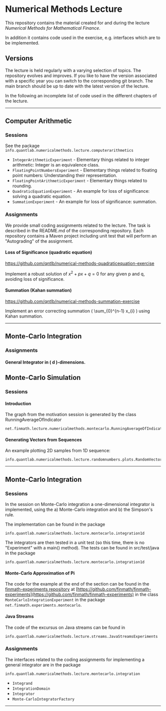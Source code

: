 # Numerical Methods Lecture

This repository contains the material created for and during the lecture *Numerical Methods for Mathematical Finance*.

In addition it contains code used in the exercise, e.g. interfaces which are to be implemented.

## Versions

The lecture is held regularly with a varying selection of topics. The repository evolves and improves.
If you like to have the version associated with a specific year you can switch to the corresponding
git branch. The main branch should be up to date with the latest version of the lecture.

In the following an incomplete list of code used in the different chapters of the lecture.

---


## Computer Arithmetic

### Sessions

See the package `info.quantlab.numericalmethods.lecture.computerarithmetics`

- `IntegerArithmeticExperiment` - Elementary things related to integer arithmetic: Integer is an equivalence class.
- `FloatingPointNumbersExperiment` - Elementary things related to floating point numbers: Understanding their representation.
- `FloatingPointArithmeticExperiment` - Elementary things related to rounding.
- `QuadraticEquationExperiment` - An example for loss of significance: solving a quadratic equation.
- `SummationExperiment` - An example for loss of significance: summation.

### Assignments

We provide small coding assignments related to the lecture. The task is described in the README.md of the corresponding repository. Each repository contains a Maven project including unit test that will perform an "Autograding" of the assignment.

#### Loss of Significance (quadratic equation)

https://github.com/qntlb/numerical-methods-quadraticequation-exercise

Implement a robust solution of $x^{2} + p x + q = 0$ for any given p and q, avoiding loss of significance.


#### Summation (Kahan summation)

https://github.com/qntlb/numerical-methods-summation-exercise

Implement an error correcting summation \( \sum_{0}^{n-1} x_{i} \) using Kahan summation.

---


## Monte-Carlo Integration

### Assignments

#### General Integrator in \( d \)-dimensions.


## Monte-Carlo Simulation

### Sessions

#### Introduction

The graph from the motivation session is generated by the class RunningAverageOfIndicator

```
net.finmath.lecture.numericalmethods.montecarlo.RunningAverageOfIndicator
```

#### Generating Vectors from Sequences

An example plotting 2D samples from 1D sequence:

```
info.quantlab.numericalmethods.lecture.randomnumbers.plots.RandomVectorPlot
```


---

## Monte-Carlo Integration

### Sessions

In the session on Monte-Carlo integration a one-dimensional integrator is implemented, using the
a) Monte-Carlo integration and b) the Simpson's rule.

The implementation can be found in the package

```
info.quantlab.numericalmethods.lecture.montecarlo.integration1d
```


The integrators are then tested in a unit test (so this time, there is no "Experiment" with a main() method). The tests can be found in src/test/java in the package

```
info.quantlab.numericalmethods.lecture.montecarlo.integration1d
```

#### Monte-Carlo Approximation of Pi

The code for the example at the end of the section can be found in the [finmath-experiments repository](https://github.com/finmath/finmath-experiments) at [https://github.com/finmath/finmath-experiments](https://github.com/finmath/finmath-experiments) in the class `MonteCarloIntegrationExperiment` in the package `net.finmath.experiments.montecarlo`.


#### Java Streams

The code of the excursus on Java streams can be found in 

```
info.quantlab.numericalmethods.lecture.streams.JavaStreamsExperiments
```

### Assignments

The interfaces related to the coding assignments for implementing a general integrator are in the package

```
info.quantlab.numericalmethods.lecture.montecarlo.integration
```

- `Integrand`
- `IntegrationDomain`
- `Integrator`
- `Monte-CarloIntegratorFactory`


---

<script type="text/javascript"
  src="https://cdnjs.cloudflare.com/ajax/libs/mathjax/2.7.0/MathJax.js?config=TeX-AMS_CHTML">
</script>
<script type="text/x-mathjax-config">
  MathJax.Hub.Config({
    tex2jax: {
      inlineMath: [['$','$'], ['\\(','\\)']],
      processEscapes: true},
      jax: ["input/TeX","input/MathML","input/AsciiMath","output/CommonHTML"],
      extensions: ["tex2jax.js","mml2jax.js","asciimath2jax.js","MathMenu.js","MathZoom.js","AssistiveMML.js", "[Contrib]/a11y/accessibility-menu.js"],
      TeX: {
      extensions: ["AMSmath.js","AMSsymbols.js","noErrors.js","noUndefined.js"],
      equationNumbers: {
      autoNumber: "AMS"
      }
    }
  });
</script>
